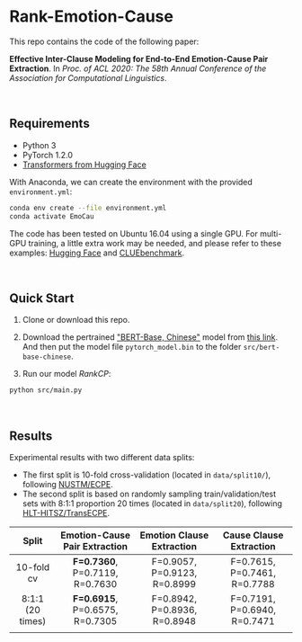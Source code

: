 # Rank-Emotion-Cause

This repo contains the code of the following paper:

**Effective Inter-Clause Modeling for End-to-End Emotion-Cause Pair Extraction**. In *Proc. of ACL 2020: The 58th Annual Conference of the Association for Computational Linguistics*. 

<br>

## Requirements

- Python 3
- PyTorch 1.2.0
- [Transformers from Hugging Face](https://github.com/huggingface/transformers)

With Anaconda, we can create the environment with the provided `environment.yml`:

```bash
conda env create --file environment.yml 
conda activate EmoCau
```

The code has been tested on Ubuntu 16.04 using a single GPU. For multi-GPU training, a little extra work may be needed, and please refer to these examples: [Hugging Face](https://github.com/huggingface/transformers/blob/master/src/transformers/trainer.py) and [CLUEbenchmark](https://github.com/CLUEbenchmark/CLUE/tree/master/baselines/models_pytorch). 

<br>

## Quick Start

1. Clone or download this repo.

2. Download the pertrained ["BERT-Base, Chinese"](https://github.com/google-research/bert) model from [this link](https://s3.amazonaws.com/models.huggingface.co/bert/bert-base-chinese.tar.gz). And then put the model file `pytorch_model.bin` to the folder `src/bert-base-chinese`.  

3. Run our model *RankCP*:

```bash
python src/main.py
```

<br>


## Results

Experimental results with two different data splits: 

- The first split is 10-fold cross-validation (located in `data/split10/`), following [NUSTM/ECPE](https://github.com/NUSTM/ECPE). 
- The second split is based on randomly sampling train/validation/test sets with 8:1:1 proportion 20 times (located in `data/split20`), following [HLT-HITSZ/TransECPE](https://github.com/HLT-HITSZ/TransECPE). 

|      Split       |    Emotion-Cause Pair Extraction     |  Emotion Clause Extraction   |   Cause Clause Extraction    |
| :--------------: | :----------------------------------: | :--------------------------: | :--------------------------: |
|    10-fold cv    |   **F=0.7360**, P=0.7119, R=0.7630   | F=0.9057, P=0.9123, R=0.8999 | F=0.7615, P=0.7461, R=0.7788 |
| 8:1:1 (20 times) | **F=0.6915**, P=0.6575, R=0.7305 | F=0.8942, P=0.8936, R=0.8948 | F=0.7191, P=0.6940, R=0.7471 |
|                  |                                      |                              |                              |